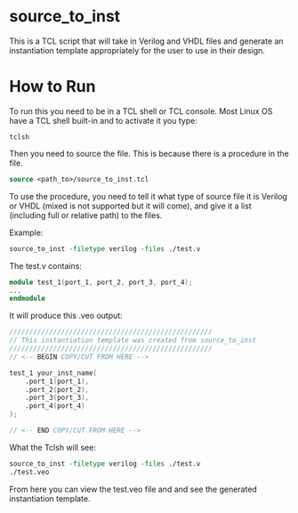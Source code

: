 source_to_inst
==============

This is a TCL script that will take in Verilog and VHDL files and generate an instantiation template appropriately for the user to use in their design.

How to Run
==========

To run this you need to be in a TCL shell or TCL console. Most Linux OS have a TCL shell built-in and to activate it you type:

```shell
tclsh
```

Then you need to source the file. This is because there is a procedure in the file.

```tcl
source <path_to>/source_to_inst.tcl
```

To use the procedure, you need to tell it what type of source file it is Verilog or VHDL (mixed is not supported but it will come), and give it a list (including full or relative path) to the files.

Example:
```tcl
source_to_inst -filetype verilog -files ./test.v
```

The test.v contains:
```verilog
module test_1(port_1, port_2, port_3, port_4);
...
endmodule
```

It will produce this .veo output:
```verilog
///////////////////////////////////////////////////
// This instantiation template was created from source_to_inst
///////////////////////////////////////////////////
// <-- BEGIN COPY/CUT FROM HERE -->

test_1 your_inst_name(
	.port_1(port_1),
	.port_2(port_2),
	.port_3(port_3),
	.port_4(port_4)
);

// <-- END COPY/CUT FROM HERE -->
```

What the Tclsh will see:
```tcl
source_to_inst -filetype verilog -files ./test.v
./test.veo
```

From here you can view the test.veo file and and see the generated instantiation template.
